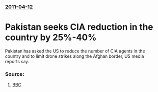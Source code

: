 ### [2011-04-12](/news/2011/04/12/index.md)

# Pakistan seeks CIA reduction in the country by 25%-40% 

Pakistan has asked the US to reduce the number of CIA agents in the country and to limit drone strikes along the Afghan border, US media reports say.


### Source:

1. [BBC](http://www.bbc.co.uk/news/world-south-asia-13046012)
